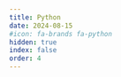 ```yaml
---
title: Python
date: 2024-08-15
#icon: fa-brands fa-python
hidden: true
index: false
order: 4
---
```


<Catalog />